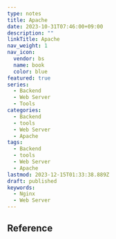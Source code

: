 ```yaml
---
type: notes
title: Apache
date: 2023-10-31T07:46:00+09:00
description: ""
linkTitle: Apache
nav_weight: 1
nav_icon:
  vendor: bs
  name: book
  color: blue
featured: true
series:
  - Backend
  - Web Server
  - Tools
categories:
  - Backend
  - tools
  - Web Server
  - Apache
tags:
  - Backend
  - tools
  - Web Server
  - Apache
lastmod: 2023-12-15T01:33:38.889Z
draft: published
keywords:
  - Nginx
  - Web Server
---
```


## Reference
